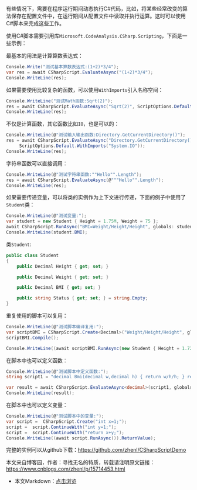 有些情况下，需要在程序运行期间动态执行C#代码，比如，将某些经常改变的算法保存在配置文件中，在运行期间从配置文件中读取并执行运算。这时可以使用C#脚本来完成这些工作。

使用C#脚本需要引用库`Microsoft.CodeAnalysis.CSharp.Scripting`，下面是一些示例：

最基本的用法是计算算数表达式：

```C#
Console.Write("测试基本算数表达式:(1+2)*3/4");
var res = await CSharpScript.EvaluateAsync("(1+2)*3/4");
Console.WriteLine(res);
```

如果需要使用比较复杂的函数，可以使用`WithImports`引入名称空间：

```C#
Console.WriteLine("测试Math函数:Sqrt(2)");
res = await CSharpScript.EvaluateAsync("Sqrt(2)", ScriptOptions.Default.WithImports("System.Math"));
Console.WriteLine(res);
```

不仅是计算函数，其它函数比如`IO`，也是可以的：

```C#
Console.WriteLine(@"测试输入输出函数:Directory.GetCurrentDirectory()");
res = await CSharpScript.EvaluateAsync("Directory.GetCurrentDirectory()",
     ScriptOptions.Default.WithImports("System.IO"));
Console.WriteLine(res);
```

字符串函数可以直接调用：

```C#
Console.WriteLine(@"测试字符串函数:""Hello"".Length");
res = await CSharpScript.EvaluateAsync(@"""Hello"".Length");
Console.WriteLine(res);
```

如果需要传递变量，可以将类的实例作为上下文进行传递，下面的例子中使用了`Student`类：

```C#
Console.WriteLine(@"测试变量:");
var student = new Student { Height = 1.75M, Weight = 75 };
await CSharpScript.RunAsync("BMI=Weight/Height/Height", globals: student);
Console.WriteLine(student.BMI);
```

类`Student`:

```C#
public class Student
{
    public Decimal Height { get; set; }

    public Decimal Weight { get; set; }

    public Decimal BMI { get; set; }

    public string Status { get; set; } = string.Empty;
}
```

重复使用的脚本可以复用：

```C#
Console.WriteLine(@"测试脚本编译复用:");
var scriptBMI = CSharpScript.Create<Decimal>("Weight/Height/Height", globalsType: typeof(Student));
scriptBMI.Compile();

Console.WriteLine((await scriptBMI.RunAsync(new Student { Height = 1.72M, Weight = 65 })).ReturnValue);
```

在脚本中也可以定义函数：

```C#
Console.WriteLine(@"测试脚本中定义函数:");
string script1 = "decimal Bmi(decimal w,decimal h) { return w/h/h; } return Bmi(Weight,Height);";

var result = await CSharpScript.EvaluateAsync<decimal>(script1, globals: student);
Console.WriteLine(result);
```

在脚本中也可以定义变量：

```C#
Console.WriteLine(@"测试脚本中的变量:");
var script =  CSharpScript.Create("int x=1;");
script =  script.ContinueWith("int y=1;");
script =  script.ContinueWith("return x+y;");
Console.WriteLine((await script.RunAsync()).ReturnValue);
```

完整的实例可以从github下载：https://github.com/zhenl/CSharpScriptDemo

本文来自博客园，作者：寻找无名的特质，转载请注明原文链接：https://www.cnblogs.com/zhenl/p/15714453.html

- 本文Markdown：[点击浏览](https://github.com/dotnet9/Assets.Dotnet9/blob/main/2021/12/2021-12-24_01.md)